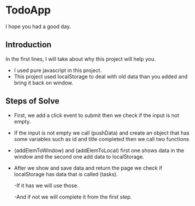 # TodoApp
I hope you had a good day.
<h2>Introduction</h2>
In the first lines, I will take about why this project will help you.

  * I used pure javascript in this project.
  * This project used localStorage to deal with old data than you added and bring it back on window.


<h2>Steps of Solve</h2>
  
  - First, we add a click event to submit then we check if the input is not empty.
  - If the input is not empty we call (pushData) and create an object that has some variables such as id and title completed then we call two functions
  - (addElemToWindow) and (addElemToLocal) first one shows data in the window and the second one add data to localStorage.
  - After we show and save data and return the page we check if localStorage has data that is called (tasks).
  
     -If it has we will use those.
      
     -And if not we will complete it from the first step.
